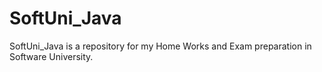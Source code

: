 SoftUni_Java
============

SoftUni_Java is a repository for my Home Works and Exam preparation in Software University.

